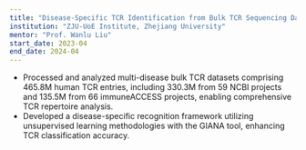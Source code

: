```yaml
---
title: "Disease-Specific TCR Identification from Bulk TCR Sequencing Data"
institution: "ZJU-UoE Institute, Zhejiang University"
mentor: "Prof. Wanlu Liu"
start_date: 2023-04
end_date: 2024-04
---
```


- Processed and analyzed multi-disease bulk TCR datasets comprising 465.8M human TCR entries, including 330.3M from 59 NCBI projects and 135.5M from 66 immuneACCESS projects, enabling comprehensive TCR repertoire analysis.  
- Developed a disease-specific recognition framework utilizing unsupervised learning methodologies with the GIANA tool, enhancing TCR classification accuracy.
